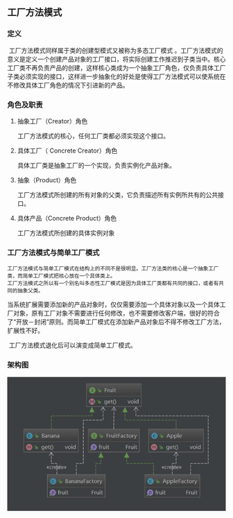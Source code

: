 

## 工厂方法模式

### 定义

​	工厂方法模式同样属于类的创建型模式又被称为多态工厂模式 。工厂方法模式的意义是定义一个创建产品对象的工厂接口，将实际创建工作推迟到子类当中。核心工厂类不再负责产品的创建，这样核心类成为一个抽象工厂角色，仅负责具体工厂子类必须实现的接口，这样进一步抽象化的好处是使得工厂方法模式可以使系统在不修改具体工厂角色的情况下引进新的产品。



### 角色及职责

1. 抽象工厂（Creator）角色

   工厂方法模式的核心，任何工厂类都必须实现这个接口。

2. 具体工厂（ Concrete  Creator）角色

   具体工厂类是抽象工厂的一个实现，负责实例化产品对象。

3. 抽象（Product）角色

   工厂方法模式所创建的所有对象的父类，它负责描述所有实例所共有的公共接口。

4. 具体产品（Concrete Product）角色

   工厂方法模式所创建的具体实例对象



### 工厂方法模式与简单工厂模式

 	工厂方法模式与简单工厂模式在结构上的不同不是很明显。工厂方法类的核心是一个抽象工厂类，而简单工厂模式把核心放在一个具体类上。 
	工厂方法模式之所以有一个别名叫多态性工厂模式是因为具体工厂类都有共同的接口，或者有共同的抽象父类。

​	当系统扩展需要添加新的产品对象时，仅仅需要添加一个具体对象以及一个具体工厂对象，原有工厂对象不需要进行任何修改，也不需要修改客户端，很好的符合了“开放－封闭”原则。而简单工厂模式在添加新产品对象后不得不修改工厂方法，扩展性不好。

​	 工厂方法模式退化后可以演变成简单工厂模式。 

### 架构图

![1565807447397](assets/1565807447397.png)



